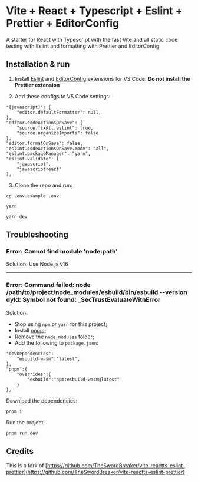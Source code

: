 # Vite + React + Typescript + Eslint + Prettier + EditorConfig

A starter for React with Typescript with the fast Vite and all static code testing with Eslint and formatting with Prettier and EditorConfig.

## Installation & run

1. Install [Eslint](https://marketplace.visualstudio.com/items?itemName=dbaeumer.vscode-eslint) and [EditorConfig](https://marketplace.visualstudio.com/items?itemName=EditorConfig.EditorConfig) extensions for VS Code. **Do not install the Prettier extension**

2. Add these configs to VS Code settings:
```
"[javascript]": {
    "editor.defaultFormatter": null,
},
"editor.codeActionsOnSave": {
    "source.fixAll.eslint": true,
    "source.organizeImports": false
},
"editor.formatOnSave": false,
"eslint.codeActionsOnSave.mode": "all",
"eslint.packageManager": "yarn",
"eslint.validate": [
    "javascript",
    "javascriptreact"
],
```

3. Clone the repo and run:

```
cp .env.example .env
```
```
yarn
```
```
yarn dev
```

## Troubleshooting

### Error: Cannot find module 'node:path'

Solution: Use Node.js v16

---

### Error: Command failed: node /path/to/project/node_modules/esbuild/bin/esbuild --version dyld: Symbol not found: _SecTrustEvaluateWithError

Solution:
- Stop using `npm` or `yarn` for this project;
- Install [pnpm](https://pnpm.io);
- Remove the `node_modules` folder;
- Add the following to `package.json`:

```
"devDependencies": 
    "esbuild-wasm":"latest", 
},
"pnpm":{
    "overrides":{
        "esbuild":"npm:esbuild-wasm@latest" 
    }
},
```

Download the dependencies:
```
pnpm i
```

Run the project:
```
pnpm run dev
```

## Credits

This is a fork of [https://github.com/TheSwordBreaker/vite-reactts-eslint-prettier](https://github.com/TheSwordBreaker/vite-reactts-eslint-prettier)
